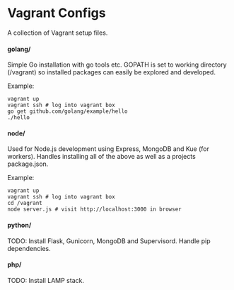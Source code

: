 # Vagrant Configs

A collection of Vagrant setup files.


#### golang/

Simple Go installation with go tools etc. GOPATH is set to working directory (/vagrant)
so installed packages can easily be explored and developed.

Example:

```
vagrant up
vagrant ssh # log into vagrant box
go get github.com/golang/example/hello
./hello
```


#### node/

Used for Node.js development using Express, MongoDB and Kue (for workers). Handles
installing all of the above as well as a projects package.json.

Example:

```
vagrant up
vagrant ssh # log into vagrant box
cd /vagrant
node server.js # visit http://localhost:3000 in browser
```


#### python/

TODO: Install Flask, Gunicorn, MongoDB and Supervisord. Handle pip dependencies.


#### php/

TODO: Install LAMP stack.
